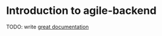 # Introduction to agile-backend

TODO: write [great documentation](http://jacobian.org/writing/what-to-write/)
